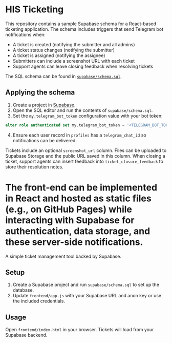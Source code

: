 # HIS Ticketing

This repository contains a sample Supabase schema for a React-based ticketing application. The schema includes triggers that send Telegram bot notifications when:

- A ticket is created (notifying the submitter and all admins)
- A ticket status changes (notifying the submitter)
- A ticket is assigned (notifying the assignee)
- Submitters can include a screenshot URL with each ticket
- Support agents can leave closing feedback when resolving tickets

The SQL schema can be found in [`supabase/schema.sql`](supabase/schema.sql).

## Applying the schema

1. Create a project in [Supabase](https://supabase.com/).
2. Open the SQL editor and run the contents of `supabase/schema.sql`.
3. Set the `my.telegram_bot_token` configuration value with your bot token:

```sql
alter role authenticated set my.telegram_bot_token = '<TELEGRAM_BOT_TOKEN>';
```

4. Ensure each user record in `profiles` has a `telegram_chat_id` so notifications can be delivered.

Tickets include an optional `screenshot_url` column. Files can be uploaded to Supabase Storage and the public URL saved in this column. When closing a ticket, support agents can insert feedback into `ticket_closure_feedback` to store their resolution notes.

The front‑end can be implemented in React and hosted as static files (e.g., on GitHub Pages) while interacting with Supabase for authentication, data storage, and these server-side notifications.
=======
A simple ticket management tool backed by Supabase.

## Setup

1. Create a Supabase project and run `supabase/schema.sql` to set up the database.
2. Update `frontend/app.js` with your Supabase URL and anon key or use the included credentials.

## Usage

Open `frontend/index.html` in your browser. Tickets will load from your Supabase backend.
